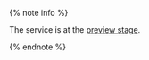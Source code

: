 {% note info %}

The service is at the [preview stage](../../overview/concepts/launch-stages.md).

{% endnote %}
